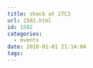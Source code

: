 ```yaml
---
title: shack at 27C3
url: 1502.html
id: 1502
categories:
  - events
date: 2010-01-01 21:14:04
tags:
---
```

